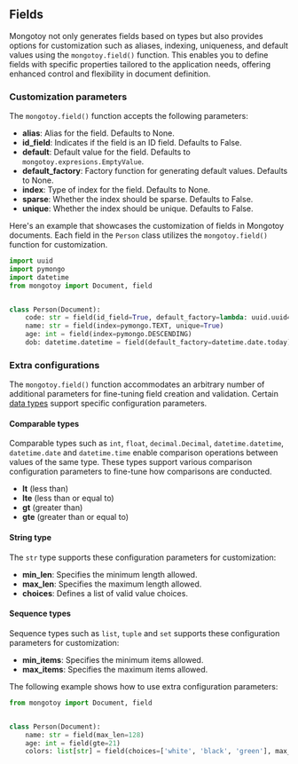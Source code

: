 <style>
    .md-typeset h1{
        display: none;
    }
    .md-sidebar--primary {
        width: 8rem;
    }
</style>

## Fields

Mongotoy not only generates fields based on types but also provides options for customization such as 
aliases, indexing, uniqueness, and default values using the `mongotoy.field()` function. This enables you to define
fields with specific properties tailored to the application needs, offering enhanced control and flexibility
in document definition.


### Customization parameters

The `mongotoy.field()` function accepts the following parameters:

- **alias**: Alias for the field. Defaults to None.
- **id_field**: Indicates if the field is an ID field. Defaults to False.
- **default**: Default value for the field. Defaults to `mongotoy.expresions.EmptyValue`.
- **default_factory**: Factory function for generating default values. Defaults to None.
- **index**: Type of index for the field. Defaults to None.
- **sparse**: Whether the index should be sparse. Defaults to False.
- **unique**: Whether the index should be unique. Defaults to False.

Here's an example that showcases the customization of fields in Mongotoy documents. 
Each field in the `Person` class utilizes the `mongotoy.field()` function for customization.

````python
import uuid
import pymongo
import datetime
from mongotoy import Document, field


class Person(Document):
    code: str = field(id_field=True, default_factory=lambda: uuid.uuid4().hex)
    name: str = field(index=pymongo.TEXT, unique=True)
    age: int = field(index=pymongo.DESCENDING)
    dob: datetime.datetime = field(default_factory=datetime.date.today)
````

### Extra configurations

The `mongotoy.field()` function accommodates an arbitrary number of additional parameters for fine-tuning field 
creation and validation. Certain [data types](/gurcuff91/mongotoy/docs/data_types) support specific configuration 
parameters.

#### Comparable types

Comparable types such as `int`, `float`, `decimal.Decimal`, `datetime.datetime`, `datetime.date` and `datetime.time`
enable comparison operations between values of the same type. These types support various comparison
configuration parameters to fine-tune how comparisons are conducted.

- **lt** (less than)
- **lte** (less than or equal to)
- **gt** (greater than)
- **gte** (greater than or equal to)

#### String type

The `str` type supports these configuration parameters for customization:

- **min_len**: Specifies the minimum length allowed.
- **max_len**: Specifies the maximum length allowed.
- **choices**: Defines a list of valid value choices.

#### Sequence types

Sequence types such as `list`, `tuple` and `set` supports these configuration parameters for customization:

- **min_items**: Specifies the minimum items allowed.
- **max_items**: Specifies the maximum items allowed.


The following example shows how to use extra configuration parameters:

````python
from mongotoy import Document, field


class Person(Document):
    name: str = field(max_len=128)
    age: int = field(gte=21)
    colors: list[str] = field(choices=['white', 'black', 'green'], max_items=2)
````
